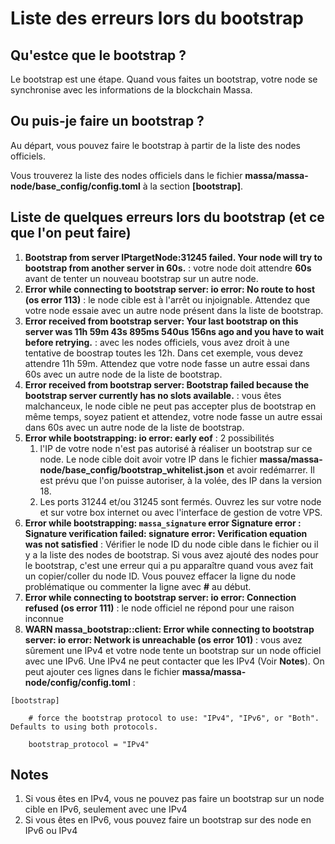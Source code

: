 # Liste des erreurs lors du bootstrap
## Qu'estce que le bootstrap ?
Le bootstrap est une étape. Quand vous faites un bootstrap, votre node se synchronise avec les informations de la blockchain Massa.

## Ou puis-je faire un bootstrap ?
Au départ, vous pouvez faire le bootstrap à partir de la liste des nodes officiels.

Vous trouverez la liste des nodes officiels dans le fichier **massa/massa-node/base_config/config.toml** à la section **[bootstrap]**. 

## Liste de quelques erreurs lors du bootstrap (et ce que l'on peut faire)
1. **Bootstrap from server IPtargetNode:31245 failed. Your node will try to bootstrap from another server in 60s.** : votre node doit attendre **60s** avant de tenter un nouveau bootstrap sur un autre node.
2. **Error while connecting to bootstrap server: io error: No route to host (os error 113)** : le node cible est à l'arrêt ou injoignable. Attendez que votre node essaie avec un autre node présent dans la liste de bootstrap.
3. **Error received from bootstrap server: Your last bootstrap on this server was 11h 59m 43s 895ms 540us 156ns ago and you have to wait before retrying.** : avec les nodes officiels, vous avez droit à une tentative de boostrap toutes les 12h. Dans cet exemple, vous devez attendre 11h 59m. Attendez que votre node fasse un autre essai dans 60s avec un autre node de la liste de bootstrap.
4. **Error received from bootstrap server: Bootstrap failed because the bootstrap server currently has no slots available.** : vous êtes malchanceux, le node cible ne peut pas accepter plus de bootstrap en même temps, soyez patient et attendez, votre node fasse un autre essai dans 60s avec un autre node de la liste de bootstrap.
5. **Error while bootstrapping: io error: early eof** : 2 possibilités
	1. l'IP de votre node n'est pas autorisé à réaliser un bootstrap sur ce node. Le node cible doit avoir votre IP dans le fichier **massa/massa-node/base_config/bootstrap_whitelist.json** et avoir redémarrer. Il est prévu que l'on puisse autoriser, à la volée, des IP dans la version 18.
	2. Les ports 31244 et/ou 31245 sont fermés. Ouvrez les sur votre node et sur votre box internet ou avec l'interface de gestion de votre VPS.
6. **Error while bootstrapping: `massa_signature` error Signature error : Signature verification failed: signature error: Verification equation was not satisfied** : Vérifier le node ID du node cible dans le fichier ou il y a la liste des nodes de bootstrap. Si vous avez ajouté des nodes pour le bootstrap, c'est une erreur qui a pu apparaître quand vous avez fait un copier/coller du node ID. Vous pouvez effacer la ligne du node problématique ou commenter la ligne avec **#** au début.
7. **Error while connecting to bootstrap server: io error: Connection refused (os error 111)** : le node officiel ne répond pour une raison inconnue
8. **WARN massa_bootstrap::client: Error while connecting to bootstrap server: io error: Network is unreachable (os error 101)** : vous avez sûrement une IPv4 et votre node tente un bootstrap sur un node officiel avec une IPv6. Une IPv4 ne peut contacter que les IPv4 (Voir **Notes**). On peut ajouter ces lignes dans le fichier **massa/massa-node/config/config.toml** :

`[bootstrap]`

`    # force the bootstrap protocol to use: "IPv4", "IPv6", or "Both". Defaults to using both protocols.`

`    bootstrap_protocol = "IPv4"`
 
## Notes
1. Si vous êtes en IPv4, vous ne pouvez pas faire un bootstrap sur un node cible en IPv6, seulement avec une IPv4
2. Si vous êtes en IPv6, vous pouvez faire un bootstrap sur des node en IPv6 ou IPv4
